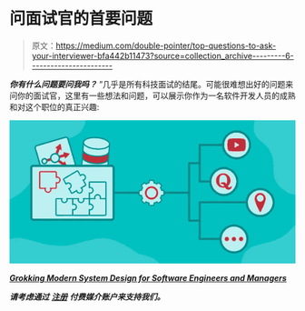 # 问面试官的首要问题

> 原文：<https://medium.com/double-pointer/top-questions-to-ask-your-interviewer-bfa442b11473?source=collection_archive---------6----------------------->

***你有什么问题要问我吗？*** ”几乎是所有科技面试的结尾。可能很难想出好的问题来问你的面试官，这里有一些想法和问题，可以展示你作为一名软件开发人员的成熟和对这个职位的真正兴趣:

[![](img/5b8c3415146b7655ae2bd40297f3396d.png)](https://bit.ly/3bD3IOS)

[***Grokking Modern System Design for Software Engineers and Managers***](https://bit.ly/3bD3IOS)

***请考虑通过*** [***注册***](https://bit.ly/3OvimpR) ***付费媒介账户来支持我们。***